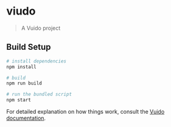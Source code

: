 # viudo

> A Vuido project

## Build Setup

``` bash
# install dependencies
npm install

# build
npm run build

# run the bundled script
npm start
```

For detailed explanation on how things work, consult the [Vuido documentation](https://vuido.mimec.org/).
